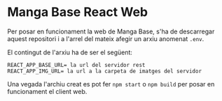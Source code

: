# Manga Base React Web

Per posar en funcionament la web de Manga Base, s'ha de descarregar aquest repositori i a l'arrel del mateix afegir un arxiu anomenat `.env`.

El contingut de l'arxiu ha de ser el següent:

```
REACT_APP_BASE_URL= la url del servidor rest
REACT_APP_IMG_URL= la url a la carpeta de imatges del servidor
```

Una vegada l'archiu creat es pot fer `npm start` o `npm build` per posar en funcionament el client web.

